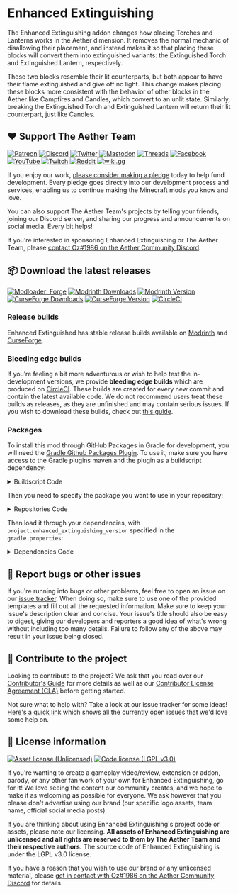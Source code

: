 # Enhanced Extinguishing

The Enhanced Extinguishing addon changes how placing Torches and Lanterns works in the Aether dimension. It removes the normal mechanic of disallowing their placement, and instead makes it so that placing these blocks will convert them into extinguished variants: the Extinguished Torch and Extinguished Lantern, respectively.

These two blocks resemble their lit counterparts, but both appear to have their flame extinguished and give off no light. This change makes placing these blocks more consistent with the behavior of other blocks in the Aether like Campfires and Candles, which convert to an unlit state. Similarly, breaking the Extinguished Torch and Extinguished Lantern will return their lit counterpart, just like Candles.

## :heart: Support The Aether Team

[![Patreon](https://img.shields.io/endpoint.svg?url=https%3A%2F%2Fshieldsio-patreon.vercel.app%2Fapi%3Fusername%3DTheAetherTeam%26type%3Dpatrons&style=flat-square&logoColor=white)](https://patreon.com/TheAetherTeam)
[![Discord](https://img.shields.io/discord/118816101936267265.svg?label=discord&logoColor=FFFFFF&logo=discord&color=7289DA&style=flat-square)](https://discord.gg/aethermod)
[![Twitter](https://img.shields.io/badge/twitter-@DevAether-lightgrey?style=flat-square&logo=twitter&color=1DA1F2&logoColor=white)](https://twitter.com/DevAether)
[![Mastodon](https://img.shields.io/mastodon/follow/110581810287361848?domain=https%3A%2F%2Fmastodon.gamedev.place%2F&style=flat-square&logo=mastodon&logoColor=white&label=mastodon&color=858AFA
)](https://mastodon.gamedev.place/@DevAether)
[![Threads](https://custom-icon-badges.demolab.com/badge/threads-devaether-green?logo=instagram-threads&style=flat-square&color=000000)](https://www.threads.net/@devaether)
[![Facebook](https://img.shields.io/badge/facebook-AetherMod-blue?logo=facebook&style=flat-square&color=1877F2&logoColor=white)](https://www.facebook.com/AetherMod)
[![YouTube](https://img.shields.io/badge/youtube-@DevAether-blue?color=FF0000&label=youtube&logo=youtube&style=flat-square)](https://www.youtube.com/@DevAether)
[![Twitch](https://img.shields.io/twitch/status/theaetherteam?logo=twitch&style=flat-square&logoColor=white)](https://www.twitch.tv/theaetherteam)
[![Reddit](https://img.shields.io/reddit/subreddit-subscribers/TheAether?color=FF4500&label=reddit&logo=reddit&style=flat-square&logoColor=white)](https://www.reddit.com/r/TheAether/)
[![wiki.gg](https://custom-icon-badges.demolab.com/badge/wiki.gg-aether-green?logo=wikigg&style=flat-square&color=FF1980)](https://aether.wiki.gg/)

If you enjoy our work, [please consider making a pledge](https://patreon.com/TheAetherTeam) today to help fund development. Every pledge goes directly into our development process and services, enabling us to continue making the Minecraft mods you know and love.

You can also support The Aether Team's projects by telling your friends, joining our Discord server, and sharing our progress and announcements on social media. Every bit helps!

If you're interested in sponsoring Enhanced Extinguishing or The Aether Team, please [contact Oz#1986 on the Aether Community Discord](https://discord.gg/aethermod).

## :package: Download the latest releases
[![Modloader: Forge](https://img.shields.io/badge/mod%20loader-forge-CC974D?style=flat-square)](https://files.minecraftforge.net/net/minecraftforge/forge/)
[![Modrinth Downloads](https://img.shields.io/modrinth/dt/FDrEl7QY?color=00AF5C&logo=modrinth)](https://modrinth.com/mod/aether-enhanced-extinguishing)
[![Modrinth Version](https://img.shields.io/modrinth/game-versions/FDrEl7QY?color=00AF5C&label=latest&logo=modrinth&last=true)](https://modrinth.com/mod/aether-enhanced-extinguishing)
[![CurseForge Downloads](http://cf.way2muchnoise.eu/884860.svg)](https://www.curseforge.com/minecraft/mc-mods/aether-enhanced-extinguishing)
[![CurseForge Version](http://cf.way2muchnoise.eu/versions/884860_latest.svg)](https://www.curseforge.com/minecraft/mc-mods/aether-enhanced-extinguishing)
[![CircleCI](https://circleci.com/gh/The-Aether-Team/Enhanced-Extinguishing/tree/1.19.4-develop.svg?style=shield)](https://app.circleci.com/pipelines/github/The-Aether-Team/Enhanced-Extinguishing?branch=1.19.4-develop)
### Release builds
Enhanced Extinguished has stable release builds available on [Modrinth](https://modrinth.com/mod/aether-enhanced-extinguishing) and [CurseForge](https://www.curseforge.com/minecraft/mc-mods/aether-enhanced-extinguishing).

### Bleeding edge builds
If you’re feeling a bit more adventurous or wish to help test the in-development versions, we provide **bleeding edge builds** which are produced on [CircleCI](https://app.circleci.com/pipelines/github/The-Aether-Team/Enhanced-Extinguishing). These builds are created for every new commit and contain the latest available code. We do not recommend users treat these builds as releases, as they are unfinished and may contain serious issues. If you wish to download these builds, check out [this guide](https://github.com/The-Aether-Team/The-Aether/wiki/CircleCI-Guide).

### Packages
To install this mod through GitHub Packages in Gradle for development, you will need the [Gradle Github Packages Plugin](https://github.com/0ffz/gpr-for-gradle). To use it, make sure you have access to the Gradle plugins maven and the plugin as a buildscript dependency:

<details>
<summary> Buildscript Code</summary>

`settings.gradle`
```
pluginManagement {
    repositories {
        gradlePluginPortal()
    }
}
```

`build.gradle`
```
plugins {
    id 'io.github.0ffz.github-packages' version '[1,2)'
}
```

</details>

Then you need to specify the package you want to use in your repository:

<details>
<summary> Repositories Code</summary>

```
repositories {
  ...
  maven githubPackage.invoke("The-Aether-Team/Enhanced-Extinguishing")
}
```

</details>

Then load it through your dependencies, with `project.enhanced_extinguishing_version` specified in the `gradle.properties`:

<details>
<summary> Dependencies Code</summary>

```
dependencies {
  ...
  compileOnly "com.aetherteam.aether_enhanced_extinguishing:aether_enhanced_extinguishing:${project.enhanced_extinguishing_version}"
  runtimeOnly fg.deobf("com.aetherteam.aether_enhanced_extinguishing:aether_enhanced_extinguishing:${project.enhanced_extinguishing_version}")
  ...
}
```

</details>

## :bug: Report bugs or other issues
If you're running into bugs or other problems, feel free to open an issue on our [issue tracker](https://github.com/The-Aether-Team/Enhanced-Extinguishing/issues). When doing so, make sure to use one of the provided templates and fill out all the requested information. Make sure to keep your issue's description clear and concise. Your issue's title should also be easy to digest, giving our developers and reporters a good idea of what's wrong without including too many details. Failure to follow any of the above may result in your issue being closed.

## :wrench: Contribute to the project
Looking to contribute to the project? We ask that you read over our [Contributor's Guide](https://github.com/The-Aether-Team/Enhanced-Extinguishing/blob/1.19.4-develop/docs/CONTRIBUTING.md) for more details as well as our [Contributor License Agreement (CLA)](https://github.com/The-Aether-Team/Enhanced-Extinguishing/blob/1.19.4-develop/docs/AGREEMENT.md) before getting started.

Not sure what to help with? Take a look at our issue tracker for some ideas! [Here's a quick link](https://github.com/The-Aether-Team/Enhanced-Extinguishing/labels/status%2Fhelp-wanted) which shows all the currently open issues that we'd love some help on.

## :scroll: License information
[![Asset license (Unlicensed)](https://img.shields.io/badge/assets%20license-All%20Rights%20Reserved-red.svg?style=flat-square)](https://en.wikipedia.org/wiki/All_rights_reserved)
[![Code license (LGPL v3.0)](https://img.shields.io/badge/code%20license-LGPL%20v3.0-green.svg?style=flat-square)](https://github.com/The-Aether-Team/Enhanced-Extinguishing/blob/1.19.4-develop/LICENSE.txt)

If you're wanting to create a gameplay video/review, extension or addon, parody, or any other fan work of your own for Enhanced Extinguishing, go for it! We love seeing the content our community creates, and we hope to make it as welcoming as possible for everyone. We ask however that you please don't advertise using our brand (our specific logo assets, team name, official social media posts).

If you are thinking about using Enhanced Extinguishing's project code or assets, please note our licensing. **All assets of Enhanced Extinguishing are unlicensed and all rights are reserved to them by The Aether Team and their respective authors.** The source code of Enhanced Extinguishing is under the LGPL v3.0 license.

If you have a reason that you wish to use our brand or any unlicensed material, please [get in contact with Oz#1986 on the Aether Community Discord](https://discord.gg/aethermod) for details.
